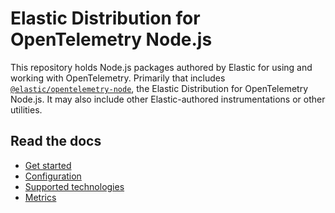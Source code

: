 # Elastic Distribution for OpenTelemetry Node.js

This repository holds Node.js packages authored by Elastic for using
and working with OpenTelemetry. Primarily that includes
[`@elastic/opentelemetry-node`](./packages/opentelemetry-node), the
Elastic Distribution for OpenTelemetry Node.js. It may also
include other Elastic-authored instrumentations or other utilities.

## Read the docs

* [Get started](./get-started.md)
* [Configuration](./configure.md)
* [Supported technologies](./supported-technologies.md)
* [Metrics](./metrics.md)
